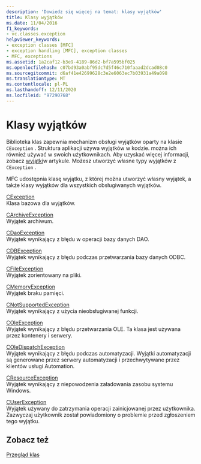 ```yaml
---
description: 'Dowiedz się więcej na temat: klasy wyjątków'
title: Klasy wyjątków
ms.date: 11/04/2016
f1_keywords:
- vc.classes.exception
helpviewer_keywords:
- exception classes [MFC]
- exception handling [MFC], exception classes
- MFC, exceptions
ms.assetid: 1a2caf12-b3e9-4189-86d2-bf7a595bf025
ms.openlocfilehash: c07bd93a0abf95dc7d5f46c710faaad2dcad08c0
ms.sourcegitcommit: d6af41e42699628c3e2e6063ec7b03931a49a098
ms.translationtype: MT
ms.contentlocale: pl-PL
ms.lasthandoff: 12/11/2020
ms.locfileid: "97290768"
---
```

# <a name="exception-classes"></a>Klasy wyjątków

Biblioteka klas zapewnia mechanizm obsługi wyjątków oparty na klasie `CException` . Struktura aplikacji używa wyjątków w kodzie. można ich również używać w swoich użytkownikach. Aby uzyskać więcej informacji, zobacz [wyjątki](exception-handling-in-mfc.md)w artykule. Możesz utworzyć własne typy wyjątków z `CException` .

MFC udostępnia klasę wyjątku, z której można utworzyć własny wyjątek, a także klasy wyjątków dla wszystkich obsługiwanych wyjątków.

[CException](reference/cexception-class.md)<br/>
Klasa bazowa dla wyjątków.

[CArchiveException](reference/carchiveexception-class.md)<br/>
Wyjątek archiwum.

[CDaoException](reference/cdaoexception-class.md)<br/>
Wyjątek wynikający z błędu w operacji bazy danych DAO.

[CDBException](reference/cdbexception-class.md)<br/>
Wyjątek wynikający z błędu podczas przetwarzania bazy danych ODBC.

[CFileException](reference/cfileexception-class.md)<br/>
Wyjątek zorientowany na pliki.

[CMemoryException](reference/cmemoryexception-class.md)<br/>
Wyjątek braku pamięci.

[CNotSupportedException](reference/cnotsupportedexception-class.md)<br/>
Wyjątek wynikający z użycia nieobsługiwanej funkcji.

[COleException](reference/coleexception-class.md)<br/>
Wyjątek wynikający z błędu przetwarzania OLE. Ta klasa jest używana przez kontenery i serwery.

[COleDispatchException](reference/coledispatchexception-class.md)<br/>
Wyjątek wynikający z błędu podczas automatyzacji. Wyjątki automatyzacji są generowane przez serwery automatyzacji i przechwytywane przez klientów usługi Automation.

[CResourceException](reference/cresourceexception-class.md)<br/>
Wyjątek wynikający z niepowodzenia załadowania zasobu systemu Windows.

[CUserException](reference/cuserexception-class.md)<br/>
Wyjątek używany do zatrzymania operacji zainicjowanej przez użytkownika. Zazwyczaj użytkownik został powiadomiony o problemie przed zgłoszeniem tego wyjątku.

## <a name="see-also"></a>Zobacz też

[Przegląd klas](class-library-overview.md)
